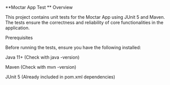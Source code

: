 **Moctar App Test
**
Overview

This project contains unit tests for the Moctar App using JUnit 5 and Maven. The tests ensure the correctness and reliability of core functionalities in the application.

Prerequisites

Before running the tests, ensure you have the following installed:

Java 11+ (Check with java -version)

Maven (Check with mvn -version)

JUnit 5 (Already included in pom.xml dependencies)
